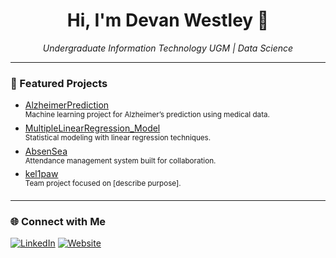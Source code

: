 <!-- DevanWestley’s GitHub Profile README -->

<h1 align="center">Hi, I'm Devan Westley 👋</h1>
<p align="center">
  <em>Undergraduate Information Technology UGM | Data Science </em>
</p>

---

### 🚀 Featured Projects

- [AlzheimerPrediction](https://github.com/DevanWestley/AlzheimerPrediction)  
  <sup>Machine learning project for Alzheimer’s prediction using medical data.</sup>
- [MultipleLinearRegression_Model](https://github.com/DevanWestley/MultipleLinearRegression_Model)  
  <sup>Statistical modeling with linear regression techniques.</sup>
- [AbsenSea](https://github.com/Zandynee/AbsenSea)  
  <sup>Attendance management system built for collaboration.</sup>
- [kel1paw](https://github.com/Fannysbth/kel1paw)  
  <sup>Team project focused on [describe purpose].</sup>

---

### 🌐 Connect with Me

[![LinkedIn](https://img.shields.io/badge/-LinkedIn-blue?logo=linkedin&logoColor=white)](YOUR_LINKEDIN_URL)
[![Website](https://img.shields.io/badge/-Website-darkgreen?logo=firefox&logoColor=white)](YOUR_WEBSITE_URL)
